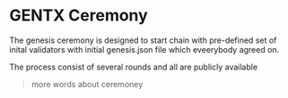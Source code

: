 # GENTX Ceremony

The genesis ceremony is designed to start chain with pre-defined set of inital validators with initial genesis.json file which eveerybody agreed on.   

The process consist of several rounds and all are publicly available 

> more words about ceremoney 


